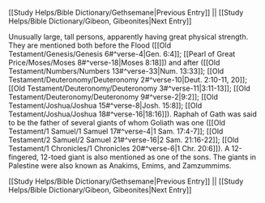 [[Study Helps/Bible Dictionary/Gethsemane|Previous Entry]]  ||  [[Study Helps/Bible Dictionary/Gibeon, Gibeonites|Next Entry]]

 Unusually large, tall persons, apparently having great physical strength. They are mentioned both before the Flood ([[Old Testament/Genesis/Genesis 6#^verse-4|Gen. 6:4]]; [[Pearl of Great Price/Moses/Moses 8#^verse-18|Moses 8:18]]) and after ([[Old Testament/Numbers/Numbers 13#^verse-33|Num. 13:33]]; [[Old Testament/Deuteronomy/Deuteronomy 2#^verse-10|Deut. 2:10-11, 20]]; [[Old Testament/Deuteronomy/Deuteronomy 3#^verse-11|3:11-13]]; [[Old Testament/Deuteronomy/Deuteronomy 9#^verse-2|9:2]]; [[Old Testament/Joshua/Joshua 15#^verse-8|Josh. 15:8]]; [[Old Testament/Joshua/Joshua 18#^verse-16|18:16]]). Raphah of Gath was said to be the father of several giants of whom Goliath was one ([[Old Testament/1 Samuel/1 Samuel 17#^verse-4|1 Sam. 17:4-7]]; [[Old Testament/2 Samuel/2 Samuel 21#^verse-16|2 Sam. 21:16-22]]; [[Old Testament/1 Chronicles/1 Chronicles 20#^verse-6|1 Chr. 20:6]]). A 12-fingered, 12-toed giant is also mentioned as one of the sons. The giants in Palestine were also known as Anakims, Emims, and Zamzummims.

[[Study Helps/Bible Dictionary/Gethsemane|Previous Entry]]  ||  [[Study Helps/Bible Dictionary/Gibeon, Gibeonites|Next Entry]]